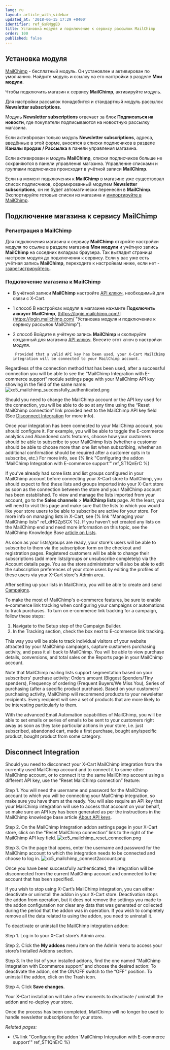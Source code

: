 ```yaml
---
lang: ru
layout: article_with_sidebar
updated_at: '2018-06-15 17:29 +0400'
identifier: ref_6sRMggED
title: Установка модуля и подключение к сервису рассылок MailChimp
order: 100
published: false
---
```

## Установка модуля 

[MailChimp](https://market.x-cart.com/addons/mailchimp-integration-with-e-commerce.html "Установка модуля и подключение к сервису рассылок MailChimp") - бесплатный модуль. Он установлен и активирован по умолчанию. Найдите модуль и ссылку на его настройки в разделе **Мои модули**.

Чтобы подключить магазин к сервису **MailChimp**, активируйте модуль.

Для настройки рассылок понадобится и стандартный модуль рассылок **Newsletter subscriptions**.

Модуль **Newsletter subscriptions** отвечает за блок **Подписаться на новости**, где покупатели подписываются на новостную рассылку магазина.

Если активbрован только модуль **Newsletter subscriptions**, адреса, введённые в этой форме, вносятся в списки подписчиков в разделе **Каналы продаж / Рассылка** в панели управления магазина.

Если активирован и модуль **MailChimp**, списки подписчиков больше не сохраняются в панели управления магазина. Управление списками и группами подписчиков происходит в учётной записи **MailChimp**.

Если на момент подключения к **MailChimp** в магазине уже существовал список подписчиков, сформированный модулем **Newsletter subscriptions**, он не будет автоматически перенесён в **MailChimp**. Экспортируйте готовые списки из магазина и [импортируйте в MailChimp](https://mailchimp.com/help/import-subscribers-to-a-list/ "Установка модуля и подключение к сервису рассылок MailChimp"). 

## Подключение магазина к сервису MailChimp

### Регистрация в **MailChimp**

Для подключения магазина к сервису **MailChimp** откройте настройки модуля по ссылке в разделе магазина **Мои модули** и учётную запись **MailChimp** на соседних вкладках браузера. Так выгладит страница настроек модуля до подключения к сервису. Если у вас уже есть учётная запись **MailChimp**, переходите к настройкам ниже, если нет - [ззарегистрируйтесь](https://login.mailchimp.com/signup/ "Установка модуля и подключение к сервису рассылок MailChimp"). 

### Подключение магазина к **MailChimp**

- В учётной записи **MailChimp** настройте [API кллюч](https://mailchimp.com/help/about-api-keys/ "Установка модуля и подключение к сервису рассылок MailChimp"), необходимый для связи с X-Cart.

- 1 способ
В настройках модуля в магазине нажмите **Подключить аккаунт MailChimp**, [https://login.mailchimp.com/](https://login.mailchimp.com/ "Установка модуля и подключение к сервису рассылок MailChimp").  

- 2 способ
Войдите в учётную запись **MailChimp** и скопируйте созданный для магазина [API кллюч](https://mailchimp.com/help/about-api-keys/ "Установка модуля и подключение к сервису рассылок MailChimp"). Внесите этот ключ в настройки модуля.



       Provided that a valid API key has been used, your X-Cart MailChimp integration will be connected to your MailChimp account.

Regardless of the connection method that has been used, after a successful connection you will be able to see the “MailChimp Integration with E-commerce support” module settings page with your MailChimp API key showing in the field of the same name:
![xc5_mailchimp_successfully_authenticated.png]({{site.baseurl}}/attachments/ref_w5MRyybe/xc5_mailchimp_successfully_authenticated.png)

Should you need to change the MailChimp account or the API key used for the connection, you will be able to do so at any time using the “Reset MailChimp connection” link provided next to the MailChimp API key field (See [Disconnect Integration](#disconnect-integration) for more info).

Once your integration has been connected to your MailChimp account, you should configure it. For example, you will be able to toggle the E-commerce analytics and Abandoned carts features, choose how your customers should be able to subscribe to your MailChimp lists (whether a customer should be able to choose more than one list when subscribing, whether an additional confirmation should be required after a customer opts in to subscribe, etc.) For more info, see {% link "Configuring the addon 'MailChimp Integration with E-commerce support'" ref_ST1QnErC %}

If you've already had some lists and list groups configured in your MailChimp account before connecting your X-Cart store to MailChimp, you should expect to find these lists and groups imported into your X-Cart store as soon as the connection between the store and your MailChimp account has been established. To view and manage the lists imported from your account, go to the **Sales channels** > **MailChimp lists** page. At the least, you will need to visit this page and make sure that the lists to which you would like your store users to be able to subscribe are active for your store. For more info on managing lists in X-Cart, see {% link "Managing your MailChimp lists" ref_dHGZpSCX %}. If you haven't yet created any lists on the MailChimp end and need more information on this topic, see the MailChimp Knowledge Base [article on Lists](https://kb.mailchimp.com/lists). 

As soon as your lists/groups are ready, your store's users will be able to subscribe to them via the subscription form on the checkout and registration pages. Registered customers will be able to change their subscriptions (add more lists/groups or unsubscribe completely) via the Account details page. You as the store administrator will also be able to edit the subscription preferences of your store users by editing the profiles of these users via your X-Cart store's Admin area. 

After setting up your lists in MailChimp, you will be able to create and send [Campaigns](http://kb.mailchimp.com/campaigns).

To make the most of MailChimp's e-commerce features, be sure to enable e-commerce link tracking when configuring your campaigns or automations to track purchases. 
To turn on e-commerce link tracking for a campaign, follow these steps:

   1.  Navigate to the Setup step of the Campaign Builder.
   2.  In the Tracking section, check the box next to E-commerce link tracking. 
   
This way you will be able to track individual visitors of your website attracted by your MailChimp campaigns, capture customers purchasing activity, and pass it all back to MailChimp. You will be able to view purchase details, conversions, and total sales on the Reports page in your MailChimp account. 

Note that MailChimp mailing lists support segmentation based on your subscribers' purchase activity: Orders amount (Biggest Spenders/Tiny spenders), Frequency of ordering (Frequent Buyers/We Miss You), Series of purchasing (after a specific product purchase). Based on your customers' purchasing activity, MailChimp will recommend products to your newsletter recipients. Every recipient will see a set of products that are more likely to be interesting particularly to them.

With the advanced Email Automation capabilities of MailChimp, you will be able to set emails or series of emails to be sent to your customers right away as soon as they take particular actions in your store, i.e. just subscribed, abandoned cart, made a first purchase, bought any/specific product, bought product from some category.

## Disconnect Integration
Should you need to disconnect your X-Cart MailChimp integration from the currently used MailChimp account and to connect it to some other MailChimp account, or to connect it to the same MailChimp account using a different API key, use the “Reset MailChimp connection” feature:

   Step 1. You will need the username and password for the MailChimp account to which you will be connecting your MailChimp integration, so make sure you have them at the ready. You will also require an API key that your MailChimp integration will use to access that account on your behalf, so make sure an API key has been generated as per the instructions in the MailChimp knowledge base article [About API keys](http://kb.mailchimp.com/integrations/api-integrations/about-api-keys).

   Step 2. On the MailChimp Integration addon settings page in your X-Cart store, click on the “Reset MailChimp connection” link to the right of the MailChimp API key field.
![xc5_mailchimp_reset_connection.png]({{site.baseurl}}/attachments/ref_w5MRyybe/xc5_mailchimp_reset_connection.png)

   Step 3. On the page that opens, enter the username and password for the MailChimp account to which the integration needs to be connected and choose to log in.
![xc5_mailchimp_connect2account.png]({{site.baseurl}}/attachments/ref_w5MRyybe/xc5_mailchimp_connect2account.png)

   Once you have been successfully authenticated, the integration will be disconnected from the current MailChimp account and connected to the account that has been specified.

If you wish to stop using X-Cart’s MailChimp integration, you can either deactivate or uninstall the addon in your X-Cart store. Deactivation stops the addon from operation, but it does not remove the settings you made to the addon configuration nor clear any data that was generated or collected during the period that the addon was in operation. If you wish to completely remove all the data related to using the addon, you need to uninstall it.

To deactivate or uninstall the MailChimp integration addon:

   Step 1. Log in to your X-Cart store’s Admin area.
   
   Step 2. Click the **My addons** menu item on the Admin menu to access your store’s Installed Addons section. 

   Step 3. In the list of your installed addons, find the one named  “MailChimp Integration with Ecommerce support” and choose the desired action:
To deactivate the addon, set the ON/OFF switch to the “OFF” position.
To uninstall the addon, click on the Trash icon.

   Step 4. Click **Save changes**.
   
Your X-Cart installation will take a few moments to deactivate / uninstall the addon and re-deploy your store. 

Once the process has been completed, MailChimp will no longer be used to handle newsletter subscriptions for your store.

_Related pages:_

* {% link "Configuring the addon 'MailChimp Integration with E-commerce support'" ref_ST1QnErC %}
